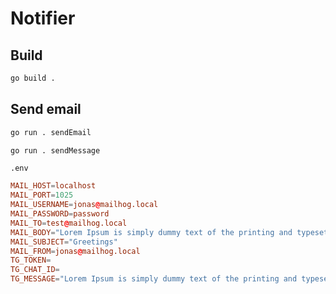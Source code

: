 # Notifier
## Build 
```sh
go build .
```

## Send email

```sh
go run . sendEmail
```
```sh
go run . sendMessage
```

`.env`
```conf
MAIL_HOST=localhost
MAIL_PORT=1025
MAIL_USERNAME=jonas@mailhog.local
MAIL_PASSWORD=password
MAIL_TO=test@mailhog.local
MAIL_BODY="Lorem Ipsum is simply dummy text of the printing and typesetting industry."
MAIL_SUBJECT="Greetings"
MAIL_FROM=jonas@mailhog.local
TG_TOKEN=
TG_CHAT_ID=
TG_MESSAGE="Lorem Ipsum is simply dummy text of the printing and typesetting industry."
```